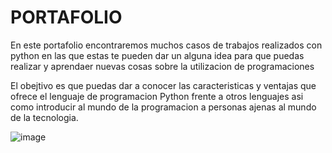 # PORTAFOLIO

En este portafolio encontraremos muchos casos de trabajos realizados con python en las que estas te pueden dar un alguna idea para que puedas realizar y aprendaer nuevas cosas sobre la utilizacion de programaciones

El obejtivo es que puedas dar a conocer las caracteristicas y ventajas que ofrece el lenguaje de programacion Python frente a otros lenguajes asi como introducir al mundo de la programacion a personas ajenas al mundo de la tecnologia.

![image](https://user-images.githubusercontent.com/107886315/178016560-7aeb1ab3-556a-4abc-92f9-a38d31c31d49.png)
